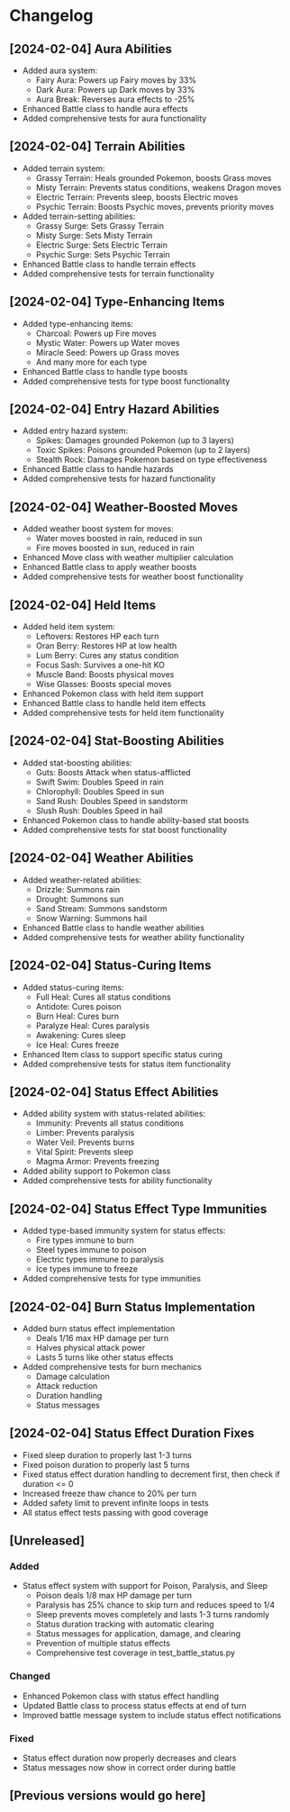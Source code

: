# Changelog

## [2024-02-04] Aura Abilities
- Added aura system:
  - Fairy Aura: Powers up Fairy moves by 33%
  - Dark Aura: Powers up Dark moves by 33%
  - Aura Break: Reverses aura effects to -25%
- Enhanced Battle class to handle aura effects
- Added comprehensive tests for aura functionality

## [2024-02-04] Terrain Abilities
- Added terrain system:
  - Grassy Terrain: Heals grounded Pokemon, boosts Grass moves
  - Misty Terrain: Prevents status conditions, weakens Dragon moves
  - Electric Terrain: Prevents sleep, boosts Electric moves
  - Psychic Terrain: Boosts Psychic moves, prevents priority moves
- Added terrain-setting abilities:
  - Grassy Surge: Sets Grassy Terrain
  - Misty Surge: Sets Misty Terrain
  - Electric Surge: Sets Electric Terrain
  - Psychic Surge: Sets Psychic Terrain
- Enhanced Battle class to handle terrain effects
- Added comprehensive tests for terrain functionality

## [2024-02-04] Type-Enhancing Items
- Added type-enhancing items:
  - Charcoal: Powers up Fire moves
  - Mystic Water: Powers up Water moves
  - Miracle Seed: Powers up Grass moves
  - And many more for each type
- Enhanced Battle class to handle type boosts
- Added comprehensive tests for type boost functionality

## [2024-02-04] Entry Hazard Abilities
- Added entry hazard system:
  - Spikes: Damages grounded Pokemon (up to 3 layers)
  - Toxic Spikes: Poisons grounded Pokemon (up to 2 layers)
  - Stealth Rock: Damages Pokemon based on type effectiveness
- Enhanced Battle class to handle hazards
- Added comprehensive tests for hazard functionality

## [2024-02-04] Weather-Boosted Moves
- Added weather boost system for moves:
  - Water moves boosted in rain, reduced in sun
  - Fire moves boosted in sun, reduced in rain
- Enhanced Move class with weather multiplier calculation
- Enhanced Battle class to apply weather boosts
- Added comprehensive tests for weather boost functionality

## [2024-02-04] Held Items
- Added held item system:
  - Leftovers: Restores HP each turn
  - Oran Berry: Restores HP at low health
  - Lum Berry: Cures any status condition
  - Focus Sash: Survives a one-hit KO
  - Muscle Band: Boosts physical moves
  - Wise Glasses: Boosts special moves
- Enhanced Pokemon class with held item support
- Enhanced Battle class to handle held item effects
- Added comprehensive tests for held item functionality

## [2024-02-04] Stat-Boosting Abilities
- Added stat-boosting abilities:
  - Guts: Boosts Attack when status-afflicted
  - Swift Swim: Doubles Speed in rain
  - Chlorophyll: Doubles Speed in sun
  - Sand Rush: Doubles Speed in sandstorm
  - Slush Rush: Doubles Speed in hail
- Enhanced Pokemon class to handle ability-based stat boosts
- Added comprehensive tests for stat boost functionality

## [2024-02-04] Weather Abilities
- Added weather-related abilities:
  - Drizzle: Summons rain
  - Drought: Summons sun
  - Sand Stream: Summons sandstorm
  - Snow Warning: Summons hail
- Enhanced Battle class to handle weather abilities
- Added comprehensive tests for weather ability functionality

## [2024-02-04] Status-Curing Items
- Added status-curing items:
  - Full Heal: Cures all status conditions
  - Antidote: Cures poison
  - Burn Heal: Cures burn
  - Paralyze Heal: Cures paralysis
  - Awakening: Cures sleep
  - Ice Heal: Cures freeze
- Enhanced Item class to support specific status curing
- Added comprehensive tests for status item functionality

## [2024-02-04] Status Effect Abilities
- Added ability system with status-related abilities:
  - Immunity: Prevents all status conditions
  - Limber: Prevents paralysis
  - Water Veil: Prevents burns
  - Vital Spirit: Prevents sleep
  - Magma Armor: Prevents freezing
- Added ability support to Pokemon class
- Added comprehensive tests for ability functionality

## [2024-02-04] Status Effect Type Immunities
- Added type-based immunity system for status effects:
  - Fire types immune to burn
  - Steel types immune to poison
  - Electric types immune to paralysis
  - Ice types immune to freeze
- Added comprehensive tests for type immunities

## [2024-02-04] Burn Status Implementation
- Added burn status effect implementation
  - Deals 1/16 max HP damage per turn
  - Halves physical attack power
  - Lasts 5 turns like other status effects
- Added comprehensive tests for burn mechanics
  - Damage calculation
  - Attack reduction
  - Duration handling
  - Status messages

## [2024-02-04] Status Effect Duration Fixes
- Fixed sleep duration to properly last 1-3 turns
- Fixed poison duration to properly last 5 turns
- Fixed status effect duration handling to decrement first, then check if duration <= 0
- Increased freeze thaw chance to 20% per turn
- Added safety limit to prevent infinite loops in tests
- All status effect tests passing with good coverage

## [Unreleased]

### Added
- Status effect system with support for Poison, Paralysis, and Sleep
  - Poison deals 1/8 max HP damage per turn
  - Paralysis has 25% chance to skip turn and reduces speed to 1/4
  - Sleep prevents moves completely and lasts 1-3 turns randomly
  - Status duration tracking with automatic clearing
  - Status messages for application, damage, and clearing
  - Prevention of multiple status effects
  - Comprehensive test coverage in test_battle_status.py

### Changed
- Enhanced Pokemon class with status effect handling
- Updated Battle class to process status effects at end of turn
- Improved battle message system to include status effect notifications

### Fixed
- Status effect duration now properly decreases and clears
- Status messages now show in correct order during battle

## [Previous versions would go here]
